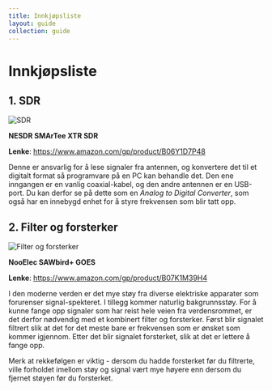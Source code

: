 ```yaml
---
title: Innkjøpsliste
layout: guide
collection: guide
---
```


# Innkjøpsliste

## 1. SDR

![SDR](/eit-satellitt-i-norge/assets/images/sdr.png)

**NESDR SMArTee XTR SDR**

**Lenke**: <https://www.amazon.com/gp/product/B06Y1D7P48>

Denne er ansvarlig for å lese signaler fra antennen, og konvertere det til et digitalt format så programvare på en PC kan behandle det. Den ene inngangen er en vanlig coaxial-kabel, og den andre antennen er en USB-port. Du kan derfor se på dette som en _Analog to Digital Converter_, som også har en innebygd enhet for å styre frekvensen som blir tatt opp.

## 2. Filter og forsterker

![Filter og forsterker](/eit-satellitt-i-norge/assets/images/filter.png)

**NooElec SAWbird+ GOES**

**Lenke**: <https://www.amazon.com/gp/product/B07K1M39H4>

I den moderne verden er det mye støy fra diverse elektriske apparater som forurenser signal-spekteret. I tillegg kommer naturlig bakgrunnsstøy. For å kunne fange opp signaler som har reist hele veien fra verdensrommet, er det derfor nødvendig med et kombinert filter og forsterker. Først blir signalet filtrert slik at det for det meste bare er frekvensen som er ønsket som kommer igjennom. Etter det blir signalet forsterket, slik at det er lettere å fange opp.

Merk at rekkefølgen er viktig - dersom du hadde forsterket før du filtrerte, ville forholdet imellom støy og signal vært mye høyere enn dersom du fjernet støyen før du forsterket.
